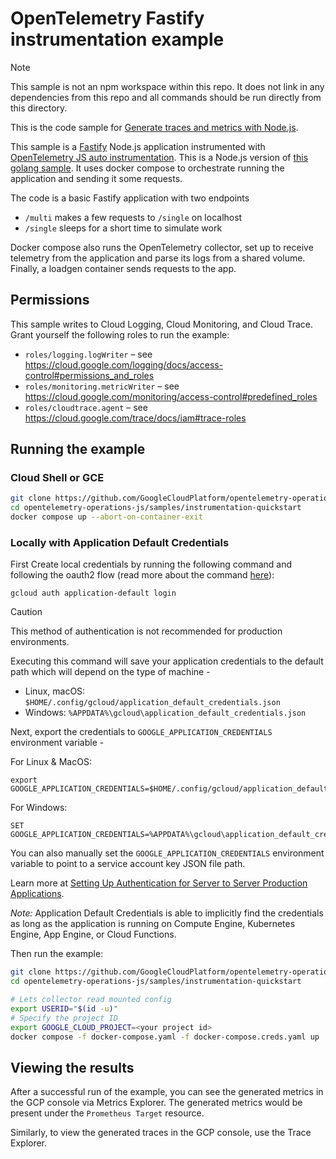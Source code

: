 # OpenTelemetry Fastify instrumentation example

> [!NOTE]  
> This sample is not an npm workspace within this repo. It does not link in any dependencies
> from this repo and all commands should be run directly from this directory.

This is the code sample for [Generate traces and metrics with
Node.js](https://cloud.google.com/stackdriver/docs/instrumentation/setup/nodejs).

This sample is a [Fastify](https://fastify.dev/) Node.js application instrumented with
[OpenTelemetry JS auto instrumentation](https://opentelemetry.io/docs/languages/js/automatic/).
This is a Node.js version of [this golang
sample](https://github.com/GoogleCloudPlatform/golang-samples/tree/main/opentelemetry/instrumentation).
It uses docker compose to orchestrate running the application and sending it some requests.

The code is a basic Fastify application with two endpoints
- `/multi` makes a few requests to `/single` on localhost
- `/single` sleeps for a short time to simulate work

Docker compose also runs the OpenTelemetry collector, set up to receive telemetry from the
application and parse its logs from a shared volume. Finally, a loadgen container sends
requests to the app.

## Permissions

This sample writes to Cloud Logging, Cloud Monitoring, and Cloud Trace. Grant yourself the
following roles to run the example:
- `roles/logging.logWriter` – see https://cloud.google.com/logging/docs/access-control#permissions_and_roles
- `roles/monitoring.metricWriter` – see https://cloud.google.com/monitoring/access-control#predefined_roles
- `roles/cloudtrace.agent` – see https://cloud.google.com/trace/docs/iam#trace-roles

## Running the example

### Cloud Shell or GCE

```sh
git clone https://github.com/GoogleCloudPlatform/opentelemetry-operations-js.git
cd opentelemetry-operations-js/samples/instrumentation-quickstart
docker compose up --abort-on-container-exit
```

### Locally with Application Default Credentials

First Create local credentials by running the following command and following the
oauth2 flow (read more about the command [here][auth_command]):

	gcloud auth application-default login

> [!CAUTION]
> This method of authentication is not recommended for production environments.

Executing this command will save your application credentials to the default path which will depend on the type of machine -
- Linux, macOS: `$HOME/.config/gcloud/application_default_credentials.json`
- Windows: `%APPDATA%\gcloud\application_default_credentials.json`

Next, export the credentials to `GOOGLE_APPLICATION_CREDENTIALS` environment variable -

For Linux & MacOS:
```shell
export GOOGLE_APPLICATION_CREDENTIALS=$HOME/.config/gcloud/application_default_credentials.json
```

For Windows:
```shell
SET GOOGLE_APPLICATION_CREDENTIALS=%APPDATA%\gcloud\application_default_credentials.json
```

You can also manually set the `GOOGLE_APPLICATION_CREDENTIALS` environment variable to point to a service account key JSON file path.

Learn more at [Setting Up Authentication for Server to Server Production Applications][ADC].

*Note:* Application Default Credentials is able to implicitly find the credentials as long as the application is running on Compute Engine, Kubernetes Engine, App Engine, or Cloud Functions.

Then run the example:

```sh
git clone https://github.com/GoogleCloudPlatform/opentelemetry-operations-js.git
cd opentelemetry-operations-js/samples/instrumentation-quickstart

# Lets collector read mounted config
export USERID="$(id -u)"
# Specify the project ID
export GOOGLE_CLOUD_PROJECT=<your project id>
docker compose -f docker-compose.yaml -f docker-compose.creds.yaml up  --abort-on-container-exit
```

## Viewing the results

After a successful run of the example, you can see the generated metrics in the GCP console via Metrics Explorer. The generated metrics would be present under the `Prometheus Target` resource.

Similarly, to view the generated traces in the GCP console, use the Trace Explorer.

[auth_command]: https://cloud.google.com/sdk/gcloud/reference/beta/auth/application-default/login
[ADC]: https://cloud.google.com/docs/authentication/application-default-credentials
